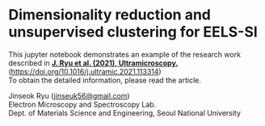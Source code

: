 # Dimensionality reduction and unsupervised clustering for EELS-SI

This jupyter notebook demonstrates an example of the research work described in <u><strong>J. Ryu et al. (2021), Ultramicroscopy.</strong></u> (https://doi.org/10.1016/j.ultramic.2021.113314)<br>
To obtain the detailed information, please read the article.

Jinseok Ryu (jinseuk56@gmail.com)<br>
Electron Microscopy and Spectroscopy Lab.<br>
Dept. of Materials Science and Engineering, Seoul National University<br>
